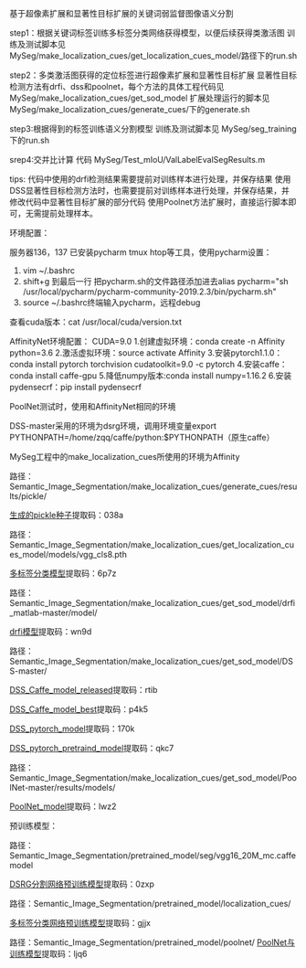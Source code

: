 基于超像素扩展和显著性目标扩展的关键词弱监督图像语义分割

step1：根据关键词标签训练多标签分类网络获得模型，以便后续获得类激活图
训练及测试脚本见  MySeg/make_localization_cues/get_localization_cues_model/路径下的run.sh

step2：多类激活图获得的定位标签进行超像素扩展和显著性目标扩展
显著性目标检测方法有drfi、dss和poolnet，每个方法的具体工程代码见  MySeg/make_localization_cues/get_sod_model
扩展处理运行的脚本见 MySeg/make_localization_cues/generate_cues/下的generate.sh

step3:根据得到的标签训练语义分割模型
训练及测试脚本见  MySeg/seg_training下的run.sh

srep4:交并比计算
代码 MySeg/Test_mIoU/ValLabelEvalSegResults.m

tips:
代码中使用的drfi检测结果需要提前对训练样本进行处理，并保存结果
使用DSS显著性目标检测方法时，也需要提前对训练样本进行处理，并保存结果，并修改代码中显著性目标扩展的部分代码
使用Poolnet方法扩展时，直接运行脚本即可，无需提前处理样本。

环境配置：

服务器136，137 已安装pycharm tmux htop等工具，使用pycharm设置：
1. vim ~/.bashrc
2. shift+g 到最后一行 把pycharm.sh的文件路径添加进去alias pycharm="sh /usr/local/pycharm/pycharm-community-2019.2.3/bin/pycharm.sh"
3. source ~/.bashrc终端输入pycharm，远程debug

查看cuda版本：cat /usr/local/cuda/version.txt

AffinityNet环境配置：
CUDA=9.0
1.创建虚拟环境：conda create -n Affinity python=3.6
2.激活虚拟环境：source activate Affinity
3.安装pytorch1.1.0：conda install pytorch torchvision cudatoolkit=9.0 -c pytorch
4.安装caffe：conda install caffe-gpu
5.降低numpy版本:conda install numpy=1.16.2
6.安装pydensecrf：pip install pydensecrf

PoolNet测试时，使用和AffinityNet相同的环境

DSS-master采用的环境为dsrg环境，调用环境变量export PYTHONPATH=/home/zqq/caffe/python:$PYTHONPATH（原生caffe）

MySeg工程中的make_localization_cues所使用的环境为Affinity

路径：Semantic_Image_Segmentation/make_localization_cues/generate_cues/results/pickle/

[生成的pickle种子](https://pan.baidu.com/s/1Lpv_tFkc9VUsWzIvW7hxpg)提取码：038a

路径：Semantic_Image_Segmentation/make_localization_cues/get_localization_cues_model/models/vgg_cls8.pth

[多标签分类模型](https://pan.baidu.com/s/1ZfKZGBoS5iML6T6ZRBirfg)提取码：6p7z

路径：Semantic_Image_Segmentation/make_localization_cues/get_sod_model/drfi_matlab-master/model/

[drfi模型](https://pan.baidu.com/s/1wbgBaZ8cCWcYZGVQBMc7EA)提取码：wn9d 

路径：Semantic_Image_Segmentation/make_localization_cues/get_sod_model/DSS-master/

[DSS_Caffe_model_released](https://pan.baidu.com/s/1NVVpH-mZJwFvHRpI3hmT-g)提取码：rtib

[DSS_Caffe_model_best](https://pan.baidu.com/s/1mkdf1KzKi5EzEVFc9LNu1A)提取码：p4k5

[DSS_pytorch_model](https://pan.baidu.com/s/1O3XzTeEiwQXiInbV4U9Bqw)提取码：170k 

[DSS_pytorch_pretraind_model](https://pan.baidu.com/s/1IHySM0dnqgNwYyY8rbs-nA)提取码：qkc7

路径：Semantic_Image_Segmentation/make_localization_cues/get_sod_model/PoolNet-master/results/models/

[PoolNet_model](https://pan.baidu.com/s/1H9L9Bcji7iPts7t4nxhyxA)提取码：lwz2

预训练模型：

路径：Semantic_Image_Segmentation/pretrained_model/seg/vgg16_20M_mc.caffemodel

[DSRG分割网络预训练模型](https://pan.baidu.com/s/1UvgHgA-9XgAg7UhUEoXKcg)提取码：0zxp

路径：Semantic_Image_Segmentation/pretrained_model/localization_cues/

[多标签分类网络预训练模型](https://pan.baidu.com/s/1-UpBZGs5Elki-W8P_vkpAA)提取码：gjjx

路径：Semantic_Image_Segmentation/pretrained_model/poolnet/
[PoolNet与训练模型](https://pan.baidu.com/s/1ScxdQh9G4bftY1BWu0Wnkg)提取码：ljq6 
